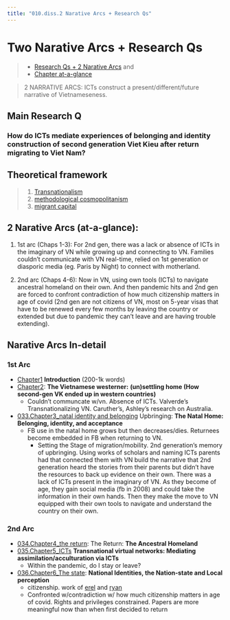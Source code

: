```yaml
---
title: "010.diss.2 Narative Arcs + Research Qs"
---
```

# Two Narative Arcs + Research Qs
> - [Research Qs + 2 Narative Arcs](000.Chapters/010.Two%20Narative%20Arcs%20+%20Research%20Qs.md) and
> - [Chapter at-a-glance](000.Chapters/030.Chapters%20at-a-glance.md)

> 2 NARRATIVE ARCS: ICTs construct a present/different/future narrative of Vietnameseness.

## **Main Research Q**

### How do ICTs mediate experiences of belonging and identity construction of second generation Viet Kieu after return migrating to Viet Nam? 

## **Theoretical framework** 
>1. [Transnationalism](008.Theory/Transnationalism.md)
>2. [methodological cosmopolitanism](methodological%20cosmopolitanism.md)
>3. [migrant capital](008.Theory/migrant%20capital.md)

## 2 Narative Arcs (at-a-glance):

1. 1st arc (Chaps 1-3): For 2nd gen, there was a lack or absence of ICTs in the imaginary of VN while growing up and connecting to VN. Families couldn’t communicate with VN real-time, relied on 1st generation or diasporic media (eg. Paris by Night) to connect with motherland.

2. 2nd arc (Chaps 4-6): Now in VN, using own tools (ICTs) to navigate ancestral homeland on their own. And then pandemic hits and 2nd gen are forced to confront contradiction of how much citizenship matters in age of covid (2nd gen are not citizens of VN, most on 5-year visas that have to be renewed every few months by leaving the country or extended but due to pandemic they can’t leave and are having trouble extending).

## Narative Arcs In-detail
### **1st Arc**
* [Chapter1](000.Chapters/031.Chapter1_intro.md) **Introduction** (200-1k words) 
* [Chapter2](000.Chapters/032.Chapter2_westerners.md): **The Vietnamese westerner:** **(un)settling home (How second-gen VK ended up in western countries)**
	* Couldn’t communcate w/vn. Absence of ICTs. Valverde’s Transnationalizing VN. Caruther’s, Ashley’s research on Australia.
* [033.Chapter3_natal identity and belonging](000.Chapters/033.Chapter3_natal%20identity%20and%20belonging.md) Upbringing: **The Natal Home: Belonging, identity, and acceptance** 
	* FB use in the natal home grows but then decreases/dies. Returnees become embedded in FB when returning to VN. 
		* Setting the Stage of migration/mobility. 2nd generation’s memory of upbringing. Using works of scholars and naming ICTs parents had that connected them with VN build the narrative that 2nd generation heard the stories from their parents but didn’t have the resources to back up evidence on their own. There was a lack of ICTs present in the imaginary of VN. As they become of age, they gain social media (fb in 2008) and could take the information in their own hands. Then they make the move to VN equipped with their own tools to navigate and understand the country on their own.

### **2nd Arc**
* [034.Chapter4_the return](000.Chapters/034.Chapter4_the%20return.md): The Return: **The Ancestral Homeland**
* [035.Chapter5_ICTs](000.Chapters/035.Chapter5_ICTs.md) **Transnational virtual networks: Mediating assimilation/acculturation via ICTs**
	* Within the pandemic, do I stay or leave?
* [036.Chapter6_The state](000.Chapters/036.Chapter6_The%20state.md): **National Identities, the Nation-state and Local perception**
	* citizenship. work of [erel](005.Authors/erel.md) and [ryan](005.Authors/ryan.md)
	* Confronted w/contradiction w/ how much citizenship matters in age of covid. Rights and privileges constrained. Papers are more meaningful now than when first decided to return

